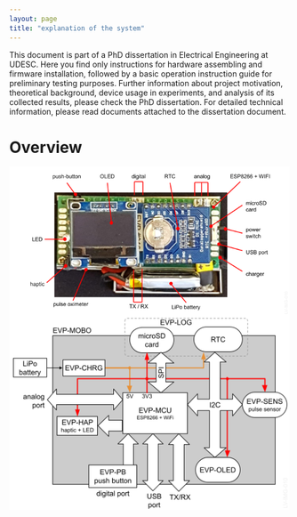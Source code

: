 ```yaml
---
layout: page
title: "explanation of the system"
---
```



This document is part of a PhD dissertation in Electrical Engineering at UDESC. Here you find only instructions for hardware assembling and firmware installation, followed by a basic operation instruction guide for preliminary testing purposes. Further information about project motivation, theoretical background, device usage in experiments, and analysis of its collected results, please check the PhD dissertation. For detailed technical information, please read documents attached to the dissertation document.

<h1>Overview</h1>

<img style="float: left; margin-right: 500px;" src="/photos/LV-IMG-016 20-0000 Elvee Pulse v5 - Caracteristicas.png">
<br/><br/>

<img style="float: left; margin-right: 500px;" src="/photos/LV-IMG-010 Elvee Pulse - Diagrama de blocos.png">
<br/><br/>

---
